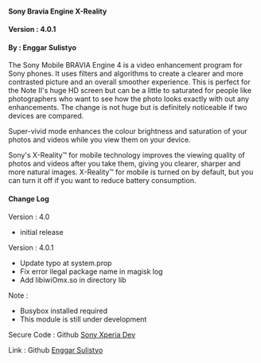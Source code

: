 #### Sony Bravia Engine X-Reality
#### Version : 4.0.1
#### By : Enggar Sulistyo

The Sony Mobile BRAVIA Engine 4 is a video enhancement program for Sony phones. It uses filters and algorithms to create a clearer and more contrasted picture and an overall smoother experience.
This is perfect for the Note II's huge HD screen but can be a little to saturated for people like photographers who want to see how the photo looks exactly with out any enhancements.
The change is not huge but is definitely noticeable if two devices are compared. 

Super-vivid mode enhances the colour brightness and saturation of your photos and videos while you view them on your device.

Sony's X-Reality™ for mobile technology improves the viewing quality of photos and videos after you take them, giving you clearer, sharper and more natural images. X-Reality™ for mobile is turned on by default, but you can turn it off if you want to reduce battery consumption. 

#### Change Log

Version : 4.0
- initial release

Version : 4.0.1
- Update typo at system.prop
- Fix error ilegal package name in magisk log
- Add libiwiOmx.so in directory lib


Note :
- Busybox installed required
- This module is still under development


Secure Code : Github [Sony Xperia Dev](https://github.com/sonyxperiadev)

Link        : Github [Enggar Sulistyo](https://github.com/enggarsulistyo/BraviaEngine)
